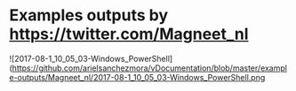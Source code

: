# Examples outputs by https://twitter.com/Magneet_nl

![2017-08-1_10_05_03-Windows_PowerShell](https://github.com/arielsanchezmora/vDocumentation/blob/master/example-outputs/Magneet_nl/2017-08-1_10_05_03-Windows_PowerShell.png
